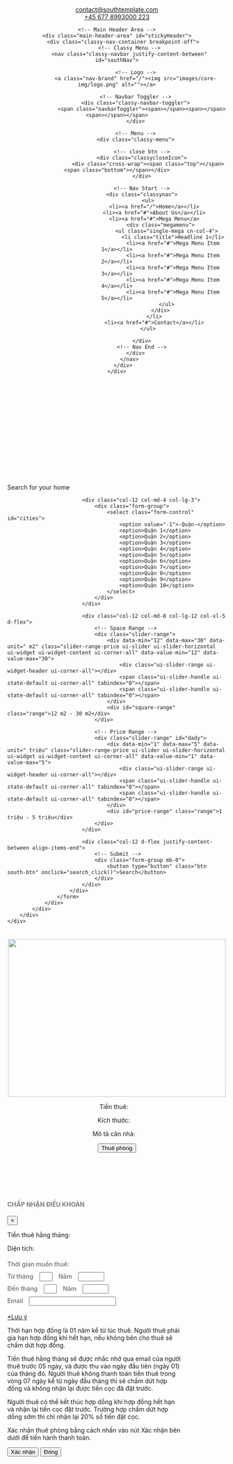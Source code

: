 <!DOCTYPE html PUBLIC "-//W3C//DTD HTML 4.01 Transitional//EN" "http://www.w3.org/TR/html4/loose.dtd">
<html>
<head>
<meta http-equiv="Content-Type" content="text/html; charset=UTF-8">
<title>Chi tiết nhà</title>
<!-- Style CSS -->
<link rel="stylesheet" href="stylesheets/style.css">
</head>
</head>
<body>
<div id="preloader">
    <div class="south-load"></div>
</div>
<!-- ##### Header Area Start ##### -->
<header class="header-area">
    <!-- Top Header Area -->
    <div class="top-header-area">
        <div class="h-100 d-md-flex justify-content-between align-items-center">
            <div class="email-address">
                <a href="mailto:contact@southtemplate.com">contact@southtemplate.com</a>
            </div>
            <div class="phone-number d-flex">
                <div class="icon">
                    <img src="images/icons/phone-call.png" alt="">
                </div>
                <div class="number">
                    <a href="tel:+45 677 8993000 223">+45 677 8993000 223</a>
                </div>
            </div>
        </div>
    </div>

    <!-- Main Header Area -->
    <div class="main-header-area" id="stickyHeader">
        <div class="classy-nav-container breakpoint-off">
            <!-- Classy Menu -->
            <nav class="classy-navbar justify-content-between" id="southNav">

                <!-- Logo -->
                <a class="nav-brand" href="/"><img src="images/core-img/logo.png" alt=""></a>

                <!-- Navbar Toggler -->
                <div class="classy-navbar-toggler">
                    <span class="navbarToggler"><span></span><span></span><span></span></span>
                </div>

                <!-- Menu -->
                <div class="classy-menu">

                    <!-- close btn -->
                    <div class="classycloseIcon">
                        <div class="cross-wrap"><span class="top"></span><span class="bottom"></span></div>
                    </div>

                    <!-- Nav Start -->
                    <div class="classynav">
                        <ul>
                            <li><a href="/">Home</a></li>
                            <li><a href="#">About Us</a></li>
                            <li><a href="#">Mega Menu</a>
                                <div class="megamenu">
                                    <ul class="single-mega cn-col-4">
                                        <li class="title">Headline 1</li>
                                        <li><a href="#">Mega Menu Item 1</a></li>
                                        <li><a href="#">Mega Menu Item 2</a></li>
                                        <li><a href="#">Mega Menu Item 3</a></li>
                                        <li><a href="#">Mega Menu Item 4</a></li>
                                        <li><a href="#">Mega Menu Item 5</a></li>
                                    </ul>
                                </div>
                            </li>
                            <li><a href="#">Contact</a></li>
                        </ul>

                    </div>
                    <!-- Nav End -->
                </div>
            </nav>
        </div>
    </div>
</header>
<!-- ##### Header Area End ##### -->

<!-- ##### Advance Search Area Start ##### -->
<div class="south-search-area" style="padding-top: 180px">
    <div class="container">
        <div class="row">
            <div class="col-12">
                <div class="advanced-search-form">
                    <!-- Search Title -->
                    <div class="search-title">
                        <p>Search for your home</p>
                    </div>
                    <!-- Search Form -->
                    <form action="Welcome" method="post" id="advanceSearch">
                        <div class="row">

                            <div class="col-12 col-md-4 col-lg-3">
                                <div class="form-group">
                                    <select class="form-control" id="cities">
                                        <option value="-1">-Quận-</option>
                                        <option>Quận 1</option>
                                        <option>Quận 2</option>
                                        <option>Quận 3</option>
                                        <option>Quận 4</option>
                                        <option>Quận 5</option>
                                        <option>Quận 6</option>
                                        <option>Quận 7</option>
                                        <option>Quận 8</option>
                                        <option>Quận 9</option>
                                        <option>Quận 10</option>
                                    </select>
                                </div>
                            </div>

                            <div class="col-12 col-md-8 col-lg-12 col-xl-5 d-flex">
                                <!-- Space Range -->
                                <div class="slider-range">
                                    <div data-min="12" data-max="30" data-unit=" m2" class="slider-range-price ui-slider ui-slider-horizontal ui-widget ui-widget-content ui-corner-all" data-value-min="12" data-value-max="30">
                                        <div class="ui-slider-range ui-widget-header ui-corner-all"></div>
                                        <span class="ui-slider-handle ui-state-default ui-corner-all" tabindex="0"></span>
                                        <span class="ui-slider-handle ui-state-default ui-corner-all" tabindex="0"></span>
                                    </div>
                                    <div id="square-range" class="range">12 m2 - 30 m2</div>
                                </div>

                                <!-- Price Range -->
                                <div class="slider-range" id="dady">
                                    <div data-min="1" data-max="5" data-unit=" triệu" class="slider-range-price ui-slider ui-slider-horizontal ui-widget ui-widget-content ui-corner-all" data-value-min="1" data-value-max="5">
                                        <div class="ui-slider-range ui-widget-header ui-corner-all"></div>
                                        <span class="ui-slider-handle ui-state-default ui-corner-all" tabindex="0"></span>
                                        <span class="ui-slider-handle ui-state-default ui-corner-all" tabindex="0"></span>
                                    </div>
                                    <div id="price-range" class="range">1 triệu - 5 triệu</div>
                                </div>
                            </div>

                            <div class="col-12 d-flex justify-content-between align-items-end">
                                <!-- Submit -->
                                <div class="form-group mb-0">
                                    <button type="button" class="btn south-btn" onclick="search_click()">Search</button>
                                </div>
                            </div>
                        </div>
                    </form>
                </div>
            </div>
        </div>
    </div>
</div>
<!-- ##### Advance Search Area End ##### -->

<!-- ##### Detail Area Begin -->
<div style="padding-top: 20px">
	<!-- Image -->
	<div align="center">
		<img alt="" src="images/bg-img/feature2.jpg" style="width: 500px; height: 362px;">
	</div>
	<!-- Info -->
	<div align="center">
		<p id="price">Tiền thuê:&emsp;</p>
		<p id="area">Kích thước:&emsp;</p>
		<p id="detail"> Mô tả căn nhà:&emsp;</p>
	</div>
	<!-- Button -->
	<div align="center">
		<button type="button" class="btn south-btn" data-toggle="modal" data-target="#modalThuePhong">Thuê phòng</button>
		<div>
			<!-- Modal -->
			<div class="modal fade" id="modalThuePhong" role="dialog" style="padding-top: 90px;" align="left">
				<div class="modal-dialog" style="max-width: 80%">
					<!-- Modal content -->
					<div class="modal-content">
						<div class="modal-header">
							<h4 style="color: #7d7d7d;">CHẤP NHẬN ĐIỀU KHOẢN</h4>
							<button type="button" class="close" data-dismiss="modal">&times;</button>
						</div>
						<div class="modal-body">
							<p id="modalPrice">Tiền thuê hằng tháng: </p>
							<p id="modalArea">Diện tích: </p>
              <div style="color: #7d7d7d; font-size: 14px; line-height: 2; font-weight: 600;">
                <label>Thời gian muốn thuê: </label><br/>
                <label>Từ tháng&emsp;</label><input type="text" id="monthStart" style="width:30px" maxlength="2"><label>&emsp;Năm&emsp;</label><input type="text" id="yearStart" style="width:60px" maxlength="4">
                <br/>
                <label>Đến tháng&emsp;</label><input type="text" id="monthEnd" style="width:30px" maxlength="2"><label>&emsp;Năm&emsp;</label><input type="text" id="yearEnd" style="width:60px" maxlength="4">
                <br/>
                <label>Email&emsp;</label><input type="text" id="email" style="width:200px" >
              </div>
							<p style="text-decoration: underline;">*Lưu ý</p>
      				<p>Thời hạn hợp đồng là 01 năm kể từ lúc thuê. Người thuê phải gia hạn hợp đồng khi hết hạn, nếu không bên cho thuê sẽ chấm dứt hợp đồng.</p>
      				<p>Tiền thuê hằng tháng sẽ được nhắc nhở qua email của người thuê trước 05 ngày, và được thu vào ngày đầu tiên (ngày 01) của tháng đó. Người thuê không thanh toán tiền thuê trong vòng 07 ngày kể từ ngày đầu tháng thì sẽ chấm dứt hợp đồng và không nhận lại được tiền cọc đã đặt trước.</p>
      				<p>Người thuê có thể kết thúc hợp dồng khi hợp đồng hết hạn và nhận lại tiền cọc đặt trước. Trường hợp chấm dứt hợp dồng sớm thì chỉ nhận lại 20% số tiền đặt cọc.</p>
      				<p>Xác nhận thuê phòng bằng cách nhấn vào nút Xác nhận bên dưới để tiến hành thanh toán.</p>
       			</div>
     				<div class="modal-footer">
     					<button type="button" class="btn btn-primary" onclick="confirmHouseRenting()">Xác nhận</button>
		          <button type="button" class="btn btn-default" data-dismiss="modal">Đóng</button>
		        </div>
					</div>
				</div>
			</div>
		</div>
	</div>
</div>
<!-- ##### Detail Area End -->

<!-- jQuery (Necessary for All JavaScript Plugins) -->
<script src="https://code.jquery.com/jquery-2.2.4.min.js"></script>
<!-- Popper js -->
<script src="javascripts/popper.min.js"></script>
<!-- Bootstrap js -->
<script src="javascripts/bootstrap.min.js"></script>
<!-- Plugins js -->
<script src="javascripts/plugins.js"></script>
<script src="javascripts/classy-nav.min.js"></script>
<script src="javascripts/jquery-ui.min.js"></script>
<!-- Active js -->
<script src="javascripts/active.js"></script>
<script src="javascripts/main.js"></script>
</body>
<script type="text/javascript">
    var temp;
HouseRentingContract.houseStructs(<%= houseId%>,function(error, house) {
  if (!error) {
    temp=parseInt(house[6]);
    $('#modalPrice')[0].innerText += web3.fromWei(house[6],'ether')+ ' ETH';
    $('#price')[0].innerText += web3.fromWei(house[6],'ether')+ ' ETH';
    $('#modalArea')[0].innerText += parseInt(house[2]) + ' m2';
    $('#area')[0].innerText += parseInt(house[2]) + ' m2';
    $('#detail')[0].innerText += house[4];
  }
});

function confirmHouseRenting() {
  //check for valid date
  let monthStart = $('#monthStart').val(), monthEnd = $('#monthEnd').val(), yearStart= $('#yearStart').val(), yearEnd = $('#yearEnd').val();
  HouseRentingContract.newHouseContract(<%=houseId%>,yearStart,monthStart,yearEnd,monthEnd,document.getElementById('email').value,{value:temp},function(error,success){
    if(error) {
        alert(':(');
    }
  });
}
</script>
</html>
